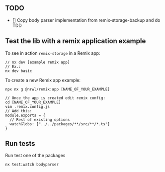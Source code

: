 ## TODO

- [] Copy body parser implementation from remix-storage-backup and do TDD

## Test the lib with a remix application example

To see in action `remix-storage` in a Remix app:

```
// nx dev [example remix app]
// Ex.:
nx dev basic

```

To create a new Remix app example:

```
npx nx g @nrwl/remix:app [NAME_OF_YOUR_EXAMPLE]

// Once the app is created edit remix config:
cd [NAME_OF_YOUR_EXAMPLE]
vim .remix.config.js
// Add this:
module.exports = {
  // Rest of existing options
  watchGlobs: ["../../packages/**/src/**/*.ts"]
}
```

## Run tests

Run test one of the packages

```
nx test:watch bodyparser
```
